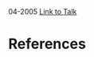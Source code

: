 

04-2005
[Link to Talk](https://www.churchofjesuschrist.org/study/general-conference/2005/04/sunday-afternoon-session?lang=eng)



# References
